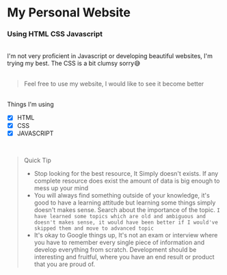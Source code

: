 # My Personal Website
### Using **HTML CSS Javascript** 

<br>
I'm not very proficient in Javascript or developing beautiful websites, I'm trying my best. The CSS is a bit clumsy sorry😅
<br><br>

> Feel free to use my website, I would like to see it become better

<br>
Things I'm using

- [x] HTML
- [x] CSS
- [x] JAVASCRIPT

<br>

> Quick Tip
> * Stop looking for the best resource, It Simply doesn't exists. If any complete resource does exist the amount of data is big enough to mess up your mind
> * You will always find something outside of your knowledge, it's good to have a learning attitude but learning some things simply doesn't makes sense. Search about the importance of the topic. ``` I have learned some topics which are old and ambiguous and doesn't makes sense, it would have been better if I would've skipped them and move to advanced topic ```
> * It's okay to Google things up, It's not an exam or interview where you have to remember every single piece of information and develop everything from scratch. Development should be interesting and fruitful, where you have an end result or product that you are proud of.